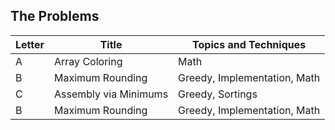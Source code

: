## The Problems

|  Letter | Title                     | Topics and Techniques                          |
|---------|---------------------------|-----------------------------|
|  A | Array Coloring            | Math                      |
|  B | Maximum Rounding               |Greedy, Implementation, Math                      |
|  C | Assembly via Minimums              |Greedy, Sortings               |
|  B | Maximum Rounding               |Greedy, Implementation, Math                      |
